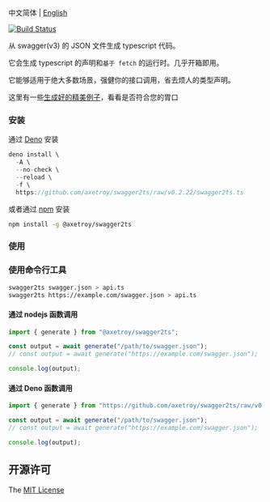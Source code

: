 中文简体 | [English](README_en-US.md)

[![Build Status](https://github.com/axetroy/swagger2ts/workflows/test/badge.svg)](https://github.com/axetroy/swagger2ts/actions)

从 swagger(v3) 的 JSON 文件生成 typescript 代码。

它会生成 typescript 的声明和`基于 fetch` 的运行时。几乎开箱即用。

它能够适用于绝大多数场景，强健你的接口调用，省去烦人的类型声明。

这里有一些[生成好的精美例子](__test__/3.0)，看看是否符合您的胃口

### 安装

通过 [Deno](https://deno.land) 安装

```typescript
deno install \
  -A \
  --no-check \
  --reload \
  -f \
  https://github.com/axetroy/swagger2ts/raw/v0.2.22/swagger2ts.ts
```

或者通过 [npm](https://npmjs.com) 安装

```bash
npm install -g @axetroy/swagger2ts
```

### 使用

### 使用命令行工具

```bash
swagger2ts swagger.json > api.ts
swagger2ts https://example.com/swagger.json > api.ts
```

#### 通过 nodejs 函数调用

```js
import { generate } from "@axetroy/swagger2ts";

const output = await generate("/path/to/swagger.json");
// const output = await generate("https://example.com/swagger.json");

console.log(output);
```

#### 通过 Deno 函数调用

```ts
import { generate } from "https://github.com/axetroy/swagger2ts/raw/v0.2.22/generate.ts";

const output = await generate("/path/to/swagger.json");
// const output = await generate("https://example.com/swagger.json");

console.log(output);
```

## 开源许可

The [MIT License](LICENSE)
